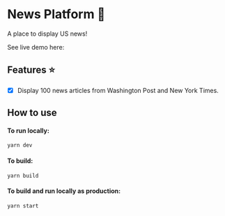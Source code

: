 # News Platform :stars: 

<p>A place to display US news!</p> 
<p>See live demo here:</p>

## Features :star: 
- [x] Display 100 news articles from Washington Post and New York Times. 

## How to use

#### To run locally:
```
yarn dev
```

#### To build:
```
yarn build
```

#### To build and run locally as production:
```
yarn start
```


